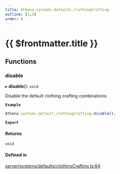```yaml
---
title: Athena.systems.defaults.clothingCrafting
outline: [1,3]
order: 0
---
```


# {{ $frontmatter.title }}


## Functions

### disable

▸ **disable**(): `void`

Disable the default clothing crafting combinations.

**`Example`**

```ts
Athena.systems.default.clothingCrafting.disable();
```

**`Export`**

#### Returns

`void`

#### Defined in

[server/systems/defaults/clothingCrafting.ts:64](https://github.com/Stuyk/altv-athena/blob/2ba937d/src/core/server/systems/defaults/clothingCrafting.ts#L64)
